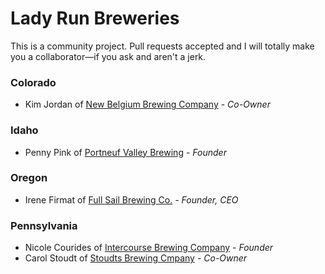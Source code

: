 # Lady Run Breweries

This is a community project. Pull requests accepted and I will totally make you a
collaborator—if you ask and aren't a jerk.

### Colorado

* Kim Jordan of [New Belgium Brewing Company](http://www.newbelgium.com/) - *Co-Owner*

### Idaho

* Penny Pink of [Portneuf Valley Brewing](http://portneufvalleybrewing.com/) - *Founder*

### Oregon

* Irene Firmat of [Full Sail Brewing Co.](http://www.fullsailbrewing.com/) - *Founder, CEO*

### Pennsylvania 

* Nicole Courides of [Intercourse Brewing Company](intercoursebrewingco.com) - *Founder*
* Carol Stoudt of [Stoudts Brewing Cmpany](http://stoudts.com/) - *Co-Owner*

